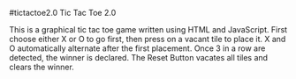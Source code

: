 #tictactoe2.0
Tic Tac Toe 2.0

This is a graphical tic tac toe game written using HTML and JavaScript. First choose either X or O to go first, then press on a vacant tile to place it. X and O automatically alternate after the first placement. Once 3 in a row are detected, the winner is declared. The Reset Button vacates all tiles and clears the winner.
